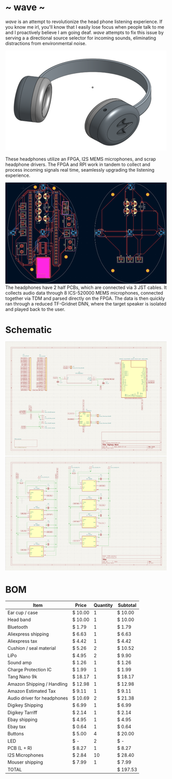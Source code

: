 # ~ wave ~
*wave* is an attempt to revolutionize the head phone listening experience. If you know me irl, you'll know that I easily lose focus when people talk to me and I proactively believe I am going deaf. *wave* attempts to fix this issue by serving a a directional source selector for incoming sounds, eliminating distractions from environmental noise. 

![](./journal_images/cad_se.PNG)

These headphones utilize an FPGA, I2S MEMS microphones, and scrap headphone drivers. The FPGA and RPI work in tandem to collect and process incoming signals real time, seamlessly upgrading the listening experience.

![](./journal_images/7-10-25_PCB.png)
The headphones have 2 half PCBs, which are connected via 3 JST cables. It collects audio data through 8 ICS-520000 MEMS microphones, connected together via TDM and parsed directly on the FPGA. The data is then quickly ran through a reduced TF-Gridnet DNN, where the target speaker is isolated and played back to the user.

# Schematic
![](./journal_images/7-10-25_schem1.png)
![](./journal_images/7-10-25_schem2.png)

# BOM
| Item                        |   Price                           | Quantity |  Subtotal                                    |
|-----------------------------|-----------------------------------|----------|----------------------------------------------|
| Ear cup / case              |  $              10.00             | 1        |  $                             10.00         |
| Head band                   |  $                       10.00    | 1        |  $                             10.00         |
| Bluetooth                   |  $                          1.79  | 1        |  $                               1.79        |
| Aliexpress shipping         |  $                6.63            | 1        |  $                               6.63        |
| Aliexpress tax              |  $                4.42            | 1        |  $                               4.42        |
| Cushion / seal material     |  $                5.26            | 2        |  $                             10.52         |
| LiPo                        |  $                4.95            | 2        |  $                               9.90        |
| Sound amp                   |  $                1.26            | 1        |  $                               1.26        |
| Charge Protection IC        |  $                1.99            | 1        |  $                               1.99        |
| Tang Nano 9k                |  $              18.17             | 1        |  $                             18.17         |
| Amazon Shipping / Handling  |  $              12.98             | 1        |  $                             12.98         |
| Amazon Estimated Tax        |  $                9.11            | 1        |  $                               9.11        |
| Audio driver for headphones |  $                       10.69    | 2        |  $                             21.38         |
| Digikey Shipping            |  $                6.99            | 1        |  $                               6.99        |
| Digikey Tarriff             |  $                2.14            | 1        |  $                               2.14        |
| Ebay shipping               |  $                4.95            | 1        |  $                               4.95        |
| Ebay tax                    |  $                0.64            | 1        |  $                               0.64        |
| Buttons                     |  $                          5.00  | 4        |  $                             20.00         |
| LED                         |  $                    -           | 2        |  $                                      -    |
| PCB (L + R)                 |  $                8.27            | 1        |  $                               8.27        |
| I2S Microphones             |  $                2.84            | 10       |  $                             28.40         |
| Mouser shipping             |  $                7.99            | 1        |  $                               7.99        |
| TOTAL                       |                                   |          |  $                          197.53           |